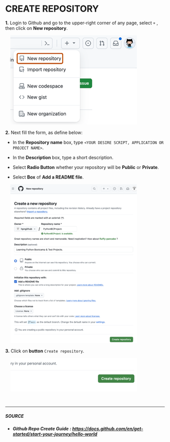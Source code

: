 # CREATE REPOSITORY
**1.** Login to Github and go to the upper-right corner of any page, select ```+``` , then click on **New repository**.

&nbsp;&nbsp;&nbsp;&nbsp;<img src="https://github.com/hpngithub/GitHubKB/blob/main/Documents/Images/01cr.png?raw=true" width="400x"/>

**2.** Next fill the form, as define below:

* In the **Repository name** box, type ```<YOUR DESIRE SCRIPT, APPLICATION OR PROJECT NAME>```.

* In the **Description** box, type a short description.

* Select **Radio Button** whether your repository will be **Public** or **Private**.

* Select **Box** of **Add a README file**.

&nbsp;&nbsp;&nbsp;&nbsp;<img src="https://github.com/hpngithub/GitHubKB/blob/main/Documents/Images/02cr.png?raw=true" width="400x"/>

**3.** Click on **button** ```Create repository```.

&nbsp;&nbsp;&nbsp;&nbsp;<img src="https://github.com/hpngithub/GitHubKB/blob/main/Documents/Images/03cr.png?raw=true" width="400x"/>

</br>

--- 

##### SOURCE
* ##### **Github Repo Create Guide :** https://docs.github.com/en/get-started/start-your-journey/hello-world
